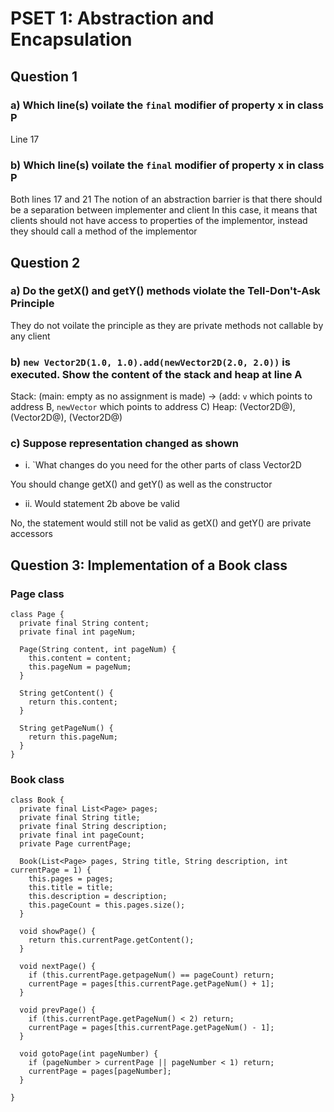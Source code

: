 # PSET 1: Abstraction and Encapsulation
## Question 1
### a) Which line(s) voilate the `final` modifier of property x in class P
Line 17

### b) Which line(s) voilate the `final` modifier of property x in class P
Both lines 17 and 21
The notion of an abstraction barrier is that there should be a separation between implementer and client
In this case, it means that clients should not have access to properties of the implementor,
instead they should call a method of the implementor

## Question 2
### a) Do the getX() and getY() methods violate the Tell-Don't-Ask Principle
They do not voilate the principle as they are private methods not callable by any client

### b) `new Vector2D(1.0, 1.0).add(newVector2D(2.0, 2.0))` is executed. Show the content of the stack and heap at line A
Stack: (main: empty as no assignment is made) -> (add: `v` which points to address B, `newVector` which points to address C)
Heap: (Vector2D@<addressA>), (Vector2D@<addressB>), (Vector2D@<addressC>)

### c) Suppose representation changed as shown
- i. `What changes do you need for the other parts of class Vector2D

You should change getX() and getY() as well as the constructor
- ii. Would statement 2b above be valid

No, the statement would still not be valid as getX() and getY() are private accessors

## Question 3: Implementation of a Book class
### Page class
```
class Page {
  private final String content;
  private final int pageNum;

  Page(String content, int pageNum) {
    this.content = content;
    this.pageNum = pageNum;
  }

  String getContent() {
    return this.content;
  }

  String getPageNum() {
    return this.pageNum;
  }
}
```

### Book class
```
class Book {
  private final List<Page> pages;
  private final String title;
  private final String description;
  private final int pageCount;
  private Page currentPage;

  Book(List<Page> pages, String title, String description, int currentPage = 1) {
    this.pages = pages;
    this.title = title;
    this.description = description;
    this.pageCount = this.pages.size();
  }

  void showPage() {
    return this.currentPage.getContent();
  }

  void nextPage() {
    if (this.currentPage.getpageNum() == pageCount) return;
    currentPage = pages[this.currentPage.getPageNum() + 1];
  }

  void prevPage() {
    if (this.currentPage.getPageNum() < 2) return;
    currentPage = pages[this.currentPage.getPageNum() - 1];
  }

  void gotoPage(int pageNumber) {
    if (pageNumber > currentPage || pageNumber < 1) return;
    currentPage = pages[pageNumber];
  }
  
}
